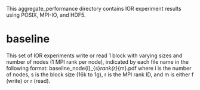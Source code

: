 This aggregate_performance directory contains IOR experiment results using POSIX, MPI-IO, and HDF5.

# baseline
This set of IOR experiments write or read 1 block with varying sizes and number of nodes (1 MPI rank per node), indicated by each file name in the following format: 
  baseline_node{i}_{s}_rank{r}_{m}.pdf
where i is the number of nodes, s is the block size (16k to 1g), r is the MPI rank ID, and m is either f (write) or r (read).



